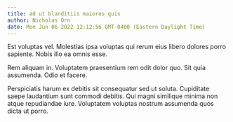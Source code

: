 ```yaml
---
title: ad ut blanditiis maiores quis
author: Nicholas Orn
date: Mon Jun 06 2022 12:12:56 GMT-0400 (Eastern Daylight Time)
---
```

Est voluptas vel. Molestias ipsa voluptas qui rerum eius libero dolores porro sapiente. Nobis illo ea omnis esse.

 Rem aliquam in. Voluptatem praesentium rem odit dolor quo. Sit quia assumenda. Odio et facere.

 Perspiciatis harum ex debitis sit consequatur sed ut soluta. Cupiditate saepe laudantium sunt commodi debitis. Qui magni similique minima non atque repudiandae iure. Voluptatem voluptas nostrum assumenda quos dicta ut porro.